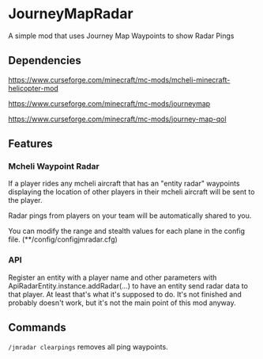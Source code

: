 # JourneyMapRadar
A simple mod that uses Journey Map Waypoints to show Radar Pings
## Dependencies
https://www.curseforge.com/minecraft/mc-mods/mcheli-minecraft-helicopter-mod

https://www.curseforge.com/minecraft/mc-mods/journeymap

https://www.curseforge.com/minecraft/mc-mods/journey-map-qol
## Features
### Mcheli Waypoint Radar
If a player rides any mcheli aircraft that has an "entity radar" waypoints displaying the location of other players in their mcheli aircraft will be sent to the player. 

Radar pings from players on your team will be automatically shared to you.

You can modify the range and stealth values for each plane in the config file. (**/config/configjmradar.cfg)
### API
Register an entity with a player name and other parameters with ApiRadarEntity.instance.addRadar(...) to have an entity send radar data to that player. At least that's what it's supposed to do. It's not finished and probably doesn't work, but it's not the main point of this mod anyway.
## Commands
`/jmradar clearpings` removes all ping waypoints.
